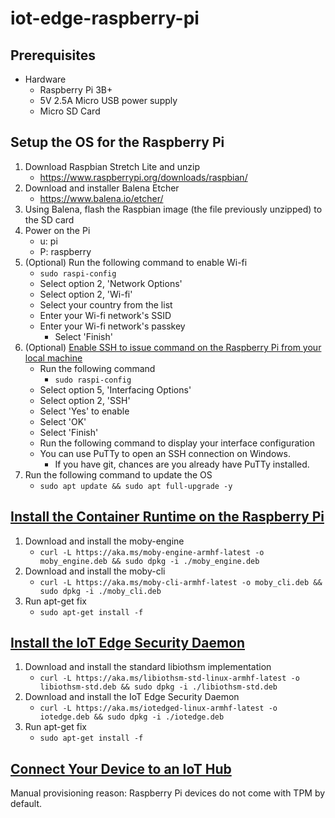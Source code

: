 # iot-edge-raspberry-pi

## Prerequisites
- Hardware
   - Raspberry Pi 3B+
   - 5V 2.5A Micro USB power supply
   - Micro SD Card

## Setup the OS for the Raspberry Pi
1. Download Raspbian Stretch Lite and unzip
    - https://www.raspberrypi.org/downloads/raspbian/
1. Download and installer Balena Etcher
    - https://www.balena.io/etcher/
1. Using Balena, flash the Raspbian image (the file previously unzipped) to the SD card
1. Power on the Pi
    - u: pi
    - P: raspberry
1. (Optional) Run the following command to enable Wi-fi
    - `sudo raspi-config`
    - Select option 2, 'Network Options'
    - Select option 2, 'Wi-fi'
    - Select your country from the list
    - Enter your Wi-fi network's SSID
    - Enter your Wi-fi network's passkey
	  - Select 'Finish'
1. (Optional) [Enable SSH to issue command on the Raspberry Pi from your local machine](https://www.raspberrypi.org/documentation/remote-access/ssh/)
    - Run the following command
        - `sudo raspi-config`
   - Select option 5, 'Interfacing Options'
   - Select option 2, 'SSH'
   - Select 'Yes' to enable
   - Select 'OK'
   - Select 'Finish'
   - Run the following command to display your interface configuration
   - You can use PuTTy to open an SSH connection on Windows.
       - If you have git, chances are you already have PuTTy installed.
1. Run the following command to update the OS
   - `sudo apt update && sudo apt full-upgrade -y`

## [Install the Container Runtime on the Raspberry Pi](https://docs.microsoft.com/en-us/azure/iot-edge/how-to-install-iot-edge-linux-arm#install-the-container-runtime)
1. Download and install the moby-engine
	  - `curl -L https://aka.ms/moby-engine-armhf-latest -o moby_engine.deb && sudo dpkg -i ./moby_engine.deb`
1. Download and install the moby-cli
	  - `curl -L https://aka.ms/moby-cli-armhf-latest -o moby_cli.deb && sudo dpkg -i ./moby_cli.deb`
1. Run apt-get fix
	  - `sudo apt-get install -f`

## [Install the IoT Edge Security Daemon](https://docs.microsoft.com/en-us/azure/iot-edge/how-to-install-iot-edge-linux-arm#install-the-iot-edge-security-daemon)
1. Download and install the standard libiothsm implementation
	  - `curl -L https://aka.ms/libiothsm-std-linux-armhf-latest -o libiothsm-std.deb && sudo dpkg -i ./libiothsm-std.deb`
1. Download and install the IoT Edge Security Daemon
	  - `curl -L https://aka.ms/iotedged-linux-armhf-latest -o iotedge.deb && sudo dpkg -i ./iotedge.deb`
1. Run apt-get fix
	  - `sudo apt-get install -f`

## [Connect Your Device to an IoT Hub](https://docs.microsoft.com/en-us/azure/iot-edge/how-to-install-iot-edge-linux-arm#option-1-manual-provisioning)
Manual provisioning reason: Raspberry Pi devices do not come with TPM by default.

